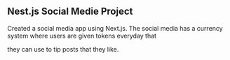 ## Nest.js Social Medie Project

Created a social media app using Next.js. The social media has a currency system where users are given tokens everyday that

they can use to tip posts that they like.
